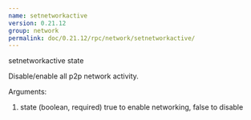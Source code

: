 ```yaml
---
name: setnetworkactive
version: 0.21.12
group: network
permalink: doc/0.21.12/rpc/network/setnetworkactive/
---
```


setnetworkactive state

Disable/enable all p2p network activity.

Arguments:
1. state    (boolean, required) true to enable networking, false to disable


